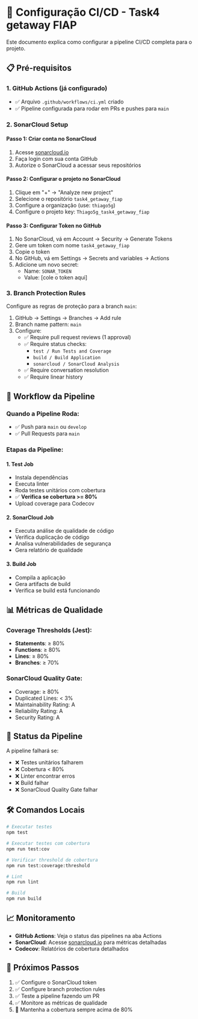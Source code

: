 # 🚀 Configuração CI/CD - Task4 getaway FIAP

Este documento explica como configurar a pipeline CI/CD completa para o projeto.

## 📋 Pré-requisitos

### 1. GitHub Actions (já configurado)
- ✅ Arquivo `.github/workflows/ci.yml` criado
- ✅ Pipeline configurada para rodar em PRs e pushes para `main`

### 2. SonarCloud Setup

#### Passo 1: Criar conta no SonarCloud
1. Acesse [sonarcloud.io](https://sonarcloud.io)
2. Faça login com sua conta GitHub
3. Autorize o SonarCloud a acessar seus repositórios

#### Passo 2: Configurar o projeto no SonarCloud
1. Clique em "+" → "Analyze new project"
2. Selecione o repositório `task4_getaway_fiap`
3. Configure a organização (use: `thiago5g`)
4. Configure o projeto key: `Thiago5g_task4_getaway_fiap`

#### Passo 3: Configurar Token no GitHub
1. No SonarCloud, vá em Account → Security → Generate Tokens
2. Gere um token com nome `task4_getaway_fiap`
3. Copie o token
4. No GitHub, vá em Settings → Secrets and variables → Actions
5. Adicione um novo secret:
   - Name: `SONAR_TOKEN`
   - Value: [cole o token aqui]

### 3. Branch Protection Rules

Configure as regras de proteção para a branch `main`:

1. GitHub → Settings → Branches → Add rule
2. Branch name pattern: `main`
3. Configure:
   - ✅ Require pull request reviews (1 approval)
   - ✅ Require status checks:
     - `test / Run Tests and Coverage`
     - `build / Build Application`  
     - `sonarcloud / SonarCloud Analysis`
   - ✅ Require conversation resolution
   - ✅ Require linear history

## 🔄 Workflow da Pipeline

### Quando a Pipeline Roda:
- ✅ Push para `main` ou `develop`
- ✅ Pull Requests para `main`

### Etapas da Pipeline:

#### 1. **Test Job**
- Instala dependências
- Executa linter
- Roda testes unitários com cobertura
- ✅ **Verifica se cobertura >= 80%**
- Upload coverage para Codecov

#### 2. **SonarCloud Job**
- Executa análise de qualidade de código
- Verifica duplicação de código
- Analisa vulnerabilidades de segurança
- Gera relatório de qualidade

#### 3. **Build Job**
- Compila a aplicação
- Gera artifacts de build
- Verifica se build está funcionando

## 📊 Métricas de Qualidade

### Coverage Thresholds (Jest):
- **Statements**: ≥ 80%
- **Functions**: ≥ 80%
- **Lines**: ≥ 80%
- **Branches**: ≥ 70%

### SonarCloud Quality Gate:
- Coverage: ≥ 80%
- Duplicated Lines: < 3%
- Maintainability Rating: A
- Reliability Rating: A
- Security Rating: A

## 🚦 Status da Pipeline

A pipeline falhará se:
- ❌ Testes unitários falharem
- ❌ Cobertura < 80%
- ❌ Linter encontrar erros
- ❌ Build falhar
- ❌ SonarCloud Quality Gate falhar

## 🛠️ Comandos Locais

```bash
# Executar testes
npm test

# Executar testes com cobertura
npm run test:cov

# Verificar threshold de cobertura
npm run test:coverage:threshold

# Lint
npm run lint

# Build
npm run build
```

## 📈 Monitoramento

- **GitHub Actions**: Veja o status das pipelines na aba Actions
- **SonarCloud**: Acesse [sonarcloud.io](https://sonarcloud.io) para métricas detalhadas
- **Codecov**: Relatórios de cobertura detalhados

## 🎯 Próximos Passos

1. ✅ Configure o SonarCloud token
2. ✅ Configure branch protection rules
3. ✅ Teste a pipeline fazendo um PR
4. ✅ Monitore as métricas de qualidade
5. 🔄 Mantenha a cobertura sempre acima de 80%